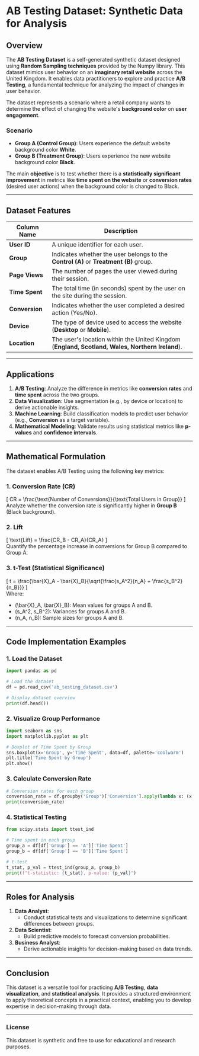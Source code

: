 # **AB Testing Dataset: Synthetic Data for Analysis**  

## **Overview**  
The **AB Testing Dataset** is a self-generated synthetic dataset designed using **Random Sampling techniques** provided by the Numpy library. This dataset mimics user behavior on an **imaginary retail website** across the United Kingdom. It enables data practitioners to explore and practice **A/B Testing**, a fundamental technique for analyzing the impact of changes in user behavior.  

The dataset represents a scenario where a retail company wants to determine the effect of changing the website's **background color** on **user engagement**.  

### **Scenario**  
- **Group A (Control Group)**: Users experience the default website background color **White**.  
- **Group B (Treatment Group)**: Users experience the new website background color **Black**.  

The main **objective** is to test whether there is a **statistically significant improvement** in metrics like **time spent on the website** or **conversion rates** (desired user actions) when the background color is changed to Black.  

---

## **Dataset Features**  

| Column Name   | Description                                                                                  |  
|---------------|----------------------------------------------------------------------------------------------|  
| **User ID**   | A unique identifier for each user.                                                          |  
| **Group**     | Indicates whether the user belongs to the **Control (A)** or **Treatment (B)** group.       |  
| **Page Views**| The number of pages the user viewed during their session.                                   |  
| **Time Spent**| The total time (in seconds) spent by the user on the site during the session.               |  
| **Conversion**| Indicates whether the user completed a desired action (Yes/No).                            |  
| **Device**    | The type of device used to access the website (**Desktop** or **Mobile**).                  |  
| **Location**  | The user's location within the United Kingdom (**England, Scotland, Wales, Northern Ireland**). |  

---

## **Applications**  
1. **A/B Testing**: Analyze the difference in metrics like **conversion rates** and **time spent** across the two groups.  
2. **Data Visualization**: Use segmentation (e.g., by device or location) to derive actionable insights.  
3. **Machine Learning**: Build classification models to predict user behavior (e.g., **Conversion** as a target variable).  
4. **Mathematical Modeling**: Validate results using statistical metrics like **p-values** and **confidence intervals**.  

---

## **Mathematical Formulation**  
The dataset enables A/B Testing using the following key metrics:  

### 1. **Conversion Rate (CR)**  
\[
CR = \frac{\text{Number of Conversions}}{\text{Total Users in Group}}
\]  
Analyze whether the conversion rate is significantly higher in **Group B** (Black background).  

### 2. **Lift**  
\[
\text{Lift} = \frac{CR_B - CR_A}{CR_A}
\]  
Quantify the percentage increase in conversions for Group B compared to Group A.  

### 3. **t-Test (Statistical Significance)**  
\[
t = \frac{\bar{X}_A - \bar{X}_B}{\sqrt{\frac{s_A^2}{n_A} + \frac{s_B^2}{n_B}}}
\]  
Where:  
- \(\bar{X}_A, \bar{X}_B\): Mean values for groups A and B.  
- \(s_A^2, s_B^2\): Variances for groups A and B.  
- \(n_A, n_B\): Sample sizes for groups A and B.  

---

## **Code Implementation Examples**  

### **1. Load the Dataset**  
```python
import pandas as pd

# Load the dataset
df = pd.read_csv('ab_testing_dataset.csv')

# Display dataset overview
print(df.head())
```

### **2. Visualize Group Performance**  
```python
import seaborn as sns
import matplotlib.pyplot as plt

# Boxplot of Time Spent by Group
sns.boxplot(x='Group', y='Time Spent', data=df, palette='coolwarm')
plt.title('Time Spent by Group')
plt.show()
```

### **3. Calculate Conversion Rate**  
```python
# Conversion rates for each group
conversion_rate = df.groupby('Group')['Conversion'].apply(lambda x: (x == 'Yes').mean())
print(conversion_rate)
```

### **4. Statistical Testing**  
```python
from scipy.stats import ttest_ind

# Time spent in each group
group_a = df[df['Group'] == 'A']['Time Spent']
group_b = df[df['Group'] == 'B']['Time Spent']

# t-test
t_stat, p_val = ttest_ind(group_a, group_b)
print(f"t-statistic: {t_stat}, p-value: {p_val}")
```

---

## **Roles for Analysis**  
1. **Data Analyst**:  
   - Conduct statistical tests and visualizations to determine significant differences between groups.  
2. **Data Scientist**:  
   - Build predictive models to forecast conversion probabilities.  
3. **Business Analyst**:  
   - Derive actionable insights for decision-making based on data trends.  

---

## **Conclusion**  
This dataset is a versatile tool for practicing **A/B Testing**, **data visualization**, and **statistical analysis**. It provides a structured environment to apply theoretical concepts in a practical context, enabling you to develop expertise in decision-making through data.

---

### **License**  
This dataset is synthetic and free to use for educational and research purposes.
